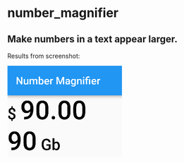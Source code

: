 # number_magnifier

## Make numbers in a text appear larger.
Results from screenshot:

![Screenshot](screenshot.png)